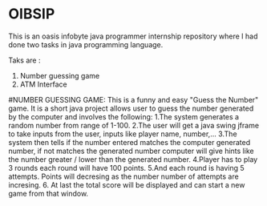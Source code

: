 # OIBSIP
This is an oasis infobyte java programmer internship repository where I had done two tasks in java programming language.

Taks are :
1. Number guessing game
2. ATM Interface  


#NUMBER GUESSING GAME:
  This is a funny and easy "Guess the Number" game. It is a short java project allows user to guess the number generated by the computer and involves the following:
  1.The system generates a random number from range of 1-100.
  2.The user will get a java swing jframe to take inputs from the user, inputs like player name,        number,...
  3.The system then tells if the number entered matches the computer generated number, if not matches the generated number computer will give hints like the number           greater / lower than the generated number.
  4.Player has to play 3 rounds each round will have 100 points.
  5.And each round is having 5 attempts. Points will decresing as the number number of attempts are incresing.
  6. At last the total score will be displayed and can start a new game from that window.


